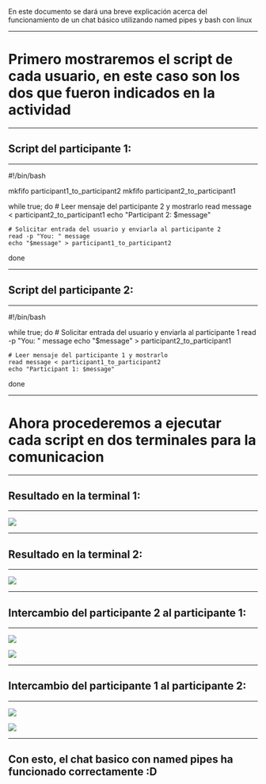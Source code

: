 <p>En este documento se dará una breve explicación acerca del funcionamiento de un chat básico utilizando named pipes y bash con linux</p>

---

# Primero mostraremos el script de cada usuario, en este caso son los dos que fueron indicados en la actividad

---

## Script del participante 1:

---
#!/bin/bash

mkfifo participant1_to_participant2
mkfifo participant2_to_participant1

while true; do
    # Leer mensaje del participante 2 y mostrarlo
    read message < participant2_to_participant1
    echo "Participant 2: $message"

    # Solicitar entrada del usuario y enviarla al participante 2
    read -p "You: " message
    echo "$message" > participant1_to_participant2
done

---

## Script del participante 2:

---
#!/bin/bash

while true; do
    # Solicitar entrada del usuario y enviarla al participante 1
    read -p "You: " message
    echo "$message" > participant2_to_participant1

    # Leer mensaje del participante 1 y mostrarlo
    read message < participant1_to_participant2
    echo "Participant 1: $message"
done

---

# Ahora procederemos a ejecutar cada script en dos terminales para la comunicacion

---

## Resultado en la terminal 1:

---

<p aligne="center">
    <image src="./capturas/resultado1.png" />
</p>

---

## Resultado en la terminal 2:

---

<p aligne="center">
    <image src="./capturas/resultado2.png" />
</p>

---

## Intercambio del participante 2 al participante 1:

---

<p aligne="center">
    <image src="./capturas/enviop2.png" />
</p>

<p aligne="center">
    <image src="./capturas/recibiop1.png" />
</p>

---

## Intercambio del participante 1 al participante 2:

---

<p aligne="center">
    <image src="./capturas/enviop1.png" />
</p>

<p aligne="center">
    <image src="./capturas/recibiop2.png" />
</p>

---

## Con esto, el chat basico con named pipes ha funcionado correctamente :D